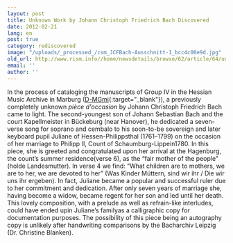 ```yaml
---
layout: post
title: Unknown Work by Johann Christoph Friedrich Bach Discovered
date: 2012-02-21
lang: en
post: true
category: rediscovered
image: "/uploads/_processed_/csm_JCFBach-Ausschnitt-1_bcc4c00e9d.jpg"
old_url: http://www.rism.info//home/newsdetails/browse/62/article/64/unknown-work-by-johann-christoph-friedrich-bach-discovered.html
email: ''
author: ''
---
```



In the process of cataloging the manuscripts of Group IV in the Hessian Music Archive in Marburg ([D-MGmi](https://opac.rism.info/search?View=rism&siglum=D-MGmi){:target="_blank"}), a previously completely unknown _pièce d'occasion_ by Johann Christoph Friedrich Bach came to light. The second-youngest son of Johann Sebastian Bach and the court Kapellmeister in Bückeburg (near Hanover), he dedicated a seven-verse song for soprano and cembalo to his soon-to-be sovereign and later keyboard pupil Juliane of Hessen-Philippsthal (1761–1799) on the occasion of her marriage to Philipp II, Count of Schaumburg-Lippein1780. In this piece, she is greeted and congratulated upon her arrival at the Hagenburg, the count’s summer residence(verse 6), as the “fair mother of the people” (holde Landesmutter). In verse 4 we find: “What children are to mothers, we are to her, we are devoted to her” (Was Kinder Müttern, sind wir ihr / Die wir uns ihr ergeben). In fact, Juliane became a popular and successful ruler due to her commitment and dedication. After only seven years of marriage she, having become a widow, became regent for her son and led until her death. This lovely composition, with a prelude as well as refrain-like interludes, could have ended upin Juliane’s familyas a calligraphic copy for documentation purposes. The possibility of this piece being an autography copy is unlikely after handwriting comparisons by the Bacharchiv Leipzig (Dr. Christine Blanken).